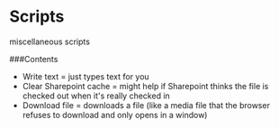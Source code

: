 Scripts
=======

miscellaneous scripts


###Contents
* Write text = just types text for you
* Clear Sharepoint cache = might help if Sharepoint thinks the file is checked out when it's really checked in
* Download file = downloads a file (like a media file that the browser refuses to download and only opens in a window)
